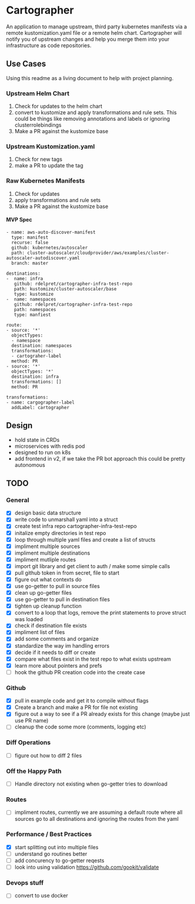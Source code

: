 # Cartographer
An application to manage upstream, third party kubernetes manifests via a remote kustomization.yaml file or a remote helm chart. Cartographer will notify you of upstream changes and help you merge them into your infrastructure as code repositories.

## Use Cases
Using this readme as a living document to help with project planning.

### Upstream Helm Chart
1. Check for updates to the helm chart
2. convert to kustomize and apply transformations and rule sets. This could be things like removing annotations and labels or ignoring clusterrolebindings
3. Make a PR against the kustomize base

### Upstream Kustomization.yaml
1. Check for new tags
2. make a PR to update the tag

### Raw Kubernetes Manifests
1. Check for updates
2. apply transformations and rule sets
3. Make a PR against the kustomize base

#### MVP Spec
```sources:
- name: aws-auto-discover-manifest
  type: manifest
  recurse: false
  github: kubernetes/autoscaler
  path: cluster-autoscaler/cloudprovider/aws/examples/cluster-autoscaler-autodiscover.yaml
  branch: master

destinations:
-  name: infra
   github: rdelpret/cartographer-infra-test-repo
   path: kustomize/cluster-autoscaler/base
   type: kustomize
-  name: namespaces
   github: rdelpret/cartographer-infra-test-repo
   path: namespaces
   type: manfiest

route:
- source: '*'
  objectTypes:
  - namespace
  destination: namespaces
  transformations:
  - cartograher-label
  method: PR
- source: '*'
  objectTypes: '*'
  destination: infra
  transformations: []
  method: PR

transformations:
- name: cargographer-label
  addLabel: cartographer
```

## Design
- hold state in CRDs
- microservices with redis pod
- designed to run on k8s
- add frontend in v2, if we take the PR bot approach this could be pretty autonomous

## TODO
### General
- [x] design basic data structure
- [x] write code to unmarshall yaml into a struct
- [x] create test infra repo cartographer-infra-test-repo
- [x] initalize empty directories in test repo
- [x] loop through multiple yaml files and create a list of structs
- [x] impliment multiple sources
- [x] impliment multiple destinations
- [x] impliment mutliple routes
- [x] import git library and get client to auth / make some simple calls
- [x] pull github token in from secret, file to start
- [x] figure out what contexts do
- [x] use go-getter to pull in source files
- [x] clean up go-getter files
- [x] use go-getter to pull in destination files
- [x] tighten up cleanup function
- [x] convert to a loop that logs, remove the print statements to prove struct was loaded
- [x] check if destination file exists  
- [x] impliment list of files
- [x] add some comments and organize
- [x] standardize the way im handling errors
- [x] decide if it needs to diff or create
- [x] compare what files exist in the test repo to what exists upstream
- [x] learn more about pointers and prefs
- [ ] hook the github PR creation code into the create case
### Github
- [x] pull in example code and get it to compile without flags
- [x] Create a branch and make a PR for file not existing
- [x] figure out a way to see if a PR already exists for this change (maybe just use PR name)
- [ ] cleanup the code some more (comments, logging etc)
### Diff Operations
- [ ] figure out how to diff 2 files
### Off the Happy Path
- [ ] Handle directory not existing when go-getter tries to download
### Routes
- [ ] impliment routes, currently we are assuming a default route where all sources go to all destinations and ignoring the routes from the yaml
### Performance / Best Practices
- [x] start splitting out into multiple files
- [ ] understand go routines better
- [ ] add concurency to go-getter reqests
- [ ] look into using validation https://github.com/gookit/validate
### Devops stuff
- [ ] convert to use docker
